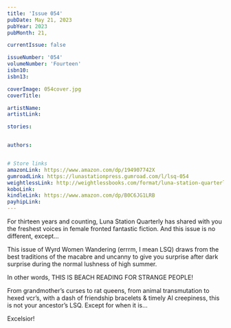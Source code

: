 ```yaml
---
title: 'Issue 054'
pubDate: May 21, 2023
pubYear: 2023
pubMonth: 21,

currentIssue: false

issueNumber: '054'
volumeNumber: 'Fourteen'
isbn10:
isbn13:

coverImage: 054cover.jpg
coverTitle:

artistName:
artistLink:

stories: 


authors: 


# Store links
amazonLink: https://www.amazon.com/dp/194907742X
gumroadLink: https://lunastationpress.gumroad.com/l/lsq-054
weightlessLink: http://weightlessbooks.com/format/luna-station-quarterly-issue-54
koboLink:
kindleLink: https://www.amazon.com/dp/B0C6JG1LRB
payhipLink: 
---
```

For thirteen years and counting, Luna Station Quarterly has shared with you the freshest voices in female fronted fantastic fiction. And this issue is no different, except…

This issue of Wyrd Women Wandering (errrm, I mean LSQ) draws from the best traditions of the macabre and uncanny to give you surprise after dark surprise during the normal lushness of high summer.

In other words, THIS IS BEACH READING FOR STRANGE PEOPLE!

From grandmother’s curses to rat queens, from animal transmutation to hexed vcr’s, with a dash of friendship bracelets & timely AI creepiness, this is not your ancestor’s LSQ. Except for when it is…

Excelsior!
        